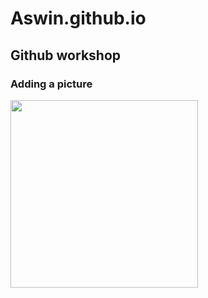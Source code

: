 # Aswin.github.io
## Github workshop
### Adding a picture

<img src="images/example.png" width="300" />
